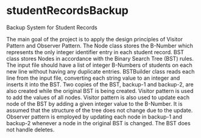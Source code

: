 studentRecordsBackup
====================

Backup System for Student Records

The main goal of the project is to apply the design principles of Visitor Pattern and Observer 
Pattern. The Node class stores the B-Number which represents the only integer identifier entry in each 
student record. BST class stores Nodes in accordance with the Binary Search Tree (BST) rules. 
The input file should have a list of integer B-Numbers of students on each new line without having any duplicate 
entries. BSTBuilder class reads each line from the input file, converting each string value 
to an integer and inserts it into the BST. Two copies of the BST, backup-1 and backup-2, are 
also created while the original BST is being created. Visitor pattern is used to add the values 
of all nodes. Visitor pattern is also used to update each node of the BST by adding a given 
integer value to the B-Number. It is assumed that the structure of the tree does not change 
due to the update. Observer pattern is employed by updating each node in backup-1 and 
backup-2 whenever a node in the original BST is changed. The BST does not handle deletes.
